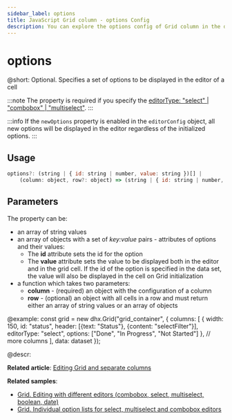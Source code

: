 ```yaml
---
sidebar_label: options
title: JavaScript Grid column - options Config 
description: You can explore the options config of Grid column in the documentation of the DHTMLX JavaScript UI library. Browse developer guides and API reference, try out code examples and live demos, and download a free 30-day evaluation version of DHTMLX Suite.
---
```


# options

@short: Optional. Specifies a set of options to be displayed in the editor of a cell

:::note
The property is required if you specify the [editorType: "select" | "combobox" | "multiselect"](grid/configuration.md#types-of-column-editor). 
:::

:::info
If the `newOptions` property is enabled in the `editorConfig` object, all new options will be displayed in the editor regardless of the initialized options.
:::

## Usage

~~~jsx
options?: (string | { id: string | number, value: string })[] |
	(column: object, row?: object) => (string | { id: string | number, value: string })[],
~~~

## Parameters

The property can be:

- an array of string values
- an array of objects with a set of *key:value* pairs - attributes of options and their values:
	- The **id** attribute sets the id for the option
	- The **value** attribute sets the value to be displayed both in the editor and in the grid cell. If the id of the option is specified in the data set, the value will also be displayed in the cell on Grid initialization
- a function which takes two parameters:
	- **column** - (required) an object with the configuration of a column
	- **row** - (optional) an object with all cells in a row
and must return either an array of string values or an array of objects

@example:
const grid = new dhx.Grid("grid_container", {
    columns: [
        {
            width: 150, id: "status", header: [{text: "Status"}, {content: "selectFilter"}],
            editorType: "select", options: ["Done", "In Progress", "Not Started"]
        },
        // more columns
    ],
    data: dataset
}); 

@descr:

**Related article**: [Editing Grid and separate columns](grid/configuration.md#editing-grid-and-separate-columns)

**Related samples**:
- [Grid. Editing with different editors (combobox, select, multiselect, boolean, date)](https://snippet.dhtmlx.com/w2cdossn)
- [Grid. Individual option lists for select, multiselect and combobox editors](https://snippet.dhtmlx.com/i22fg83z)
